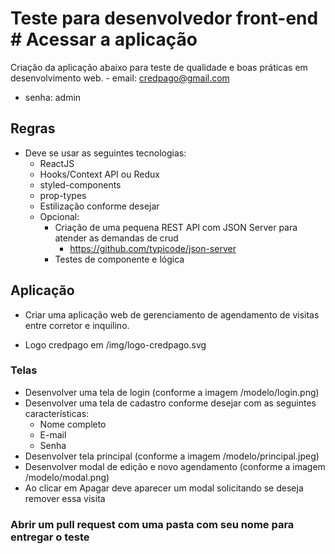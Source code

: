 # Teste para desenvolvedor front-end	# Acessar a aplicação


Criação da aplicação abaixo para teste de qualidade e boas práticas em desenvolvimento web.	- email: credpago@gmail.com

- senha: admin
## Regras	

  - Deve se usar as seguintes tecnologias:	
    - ReactJS	
    - Hooks/Context API ou Redux	
    - styled-components	
    - prop-types	
    - Estilização conforme desejar	
    - Opcional:	
      - Criação de uma pequena REST API com JSON Server para atender as demandas de crud	
        - https://github.com/typicode/json-server	
      - Testes de componente e lógica	

## Aplicação	

- Criar uma aplicação web de gerenciamento de agendamento de visitas entre corretor e inquilino.	

- Logo credpago em /img/logo-credpago.svg	

### Telas	

  - Desenvolver uma tela de login (conforme a imagem /modelo/login.png)	
  - Desenvolver uma tela de cadastro conforme desejar com as seguintes características:	
    - Nome completo	
    - E-mail	
    - Senha	
  - Desenvolver tela principal (conforme a imagem /modelo/principal.jpeg)	
  - Desenvolver modal de edição e novo agendamento (conforme a imagem /modelo/modal.png)	
  - Ao clicar em Apagar deve aparecer um modal solicitando se deseja remover essa visita	

### Abrir um pull request com uma pasta com seu nome para entregar o teste